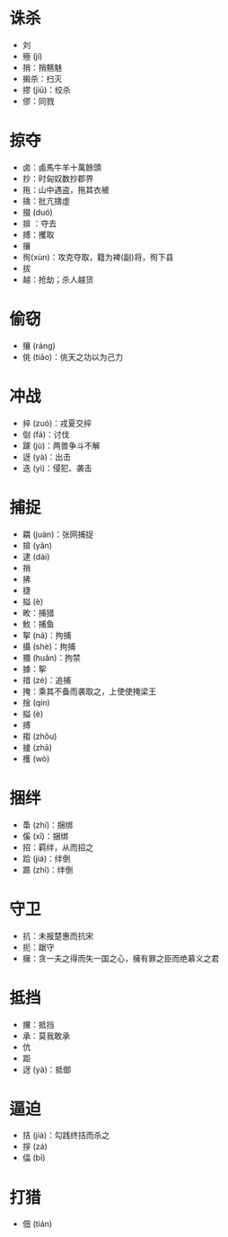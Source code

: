 # 诛杀
* 刘
* 殛 (jí)
* 捎：捎魑魅
* 摋杀：扫灭
* 摎 (jiū)：绞杀
* 僇：同戮

# 掠夺
* 卤：鹵馬牛羊十萬餘頭
* 抄：时匈奴数抄郡界
* 拖：山中遇盗，拖其衣被
* 擣：批亢擣虛
* 掇 (duó)
* 揜 ：夺去
* 搏：攫取
* 攘
* 徇(xùn)：攻克夺取，籍为裨(副)将，徇下县
* 拔
* 越：抢劫；杀人越货
# 偷窃
* 攘 (ráng)
* 佻 (tiāo)：佻天之功以为己力
# 冲战
* 捽 (zuó)：戎夏交捽
* 傠 (fá)：讨伐
* 躆 (jù)：两兽争斗不解
* 迓 (yà)：出击
* 迭 (yì)：侵犯、袭击

# 捕捉
* 羂 (juàn)：张网捕捉
* 揜 (yǎn)
* 逮 (dài)
* 捎
* 拂
* 捷
* 搤 (è)
* 畋：捕猎
* 䰻：捕鱼
* 挐 (ná)：拘捕
* 攝 (shè)：拘捕
* 攌 (huǎn)：拘禁
* 據：挐
* 措 (zé)：追捕
* 掩：乘其不备而袭取之，上使使掩梁王
* 捦 (qín)
* 搤 (è)
* 搏
* 搊 (zhǒu)
* 摣 (zhā)
* 擭 (wò)
# 捆绊
* 馽 (zhí)：捆绑
* 傒 (xī)：捆绑
* 招：羁绊，从而招之
* 跲 (jiá)：绊倒
* 踬 (zhì)：绊倒

# 守卫
* 抗：未报楚惠而抗宋
* 扼：踞守
* 擁：贪一夫之得而失一国之心，擁有罪之臣而绝慕义之君
# 抵挡
* 攩：抵挡
* 承：莫我敢承
* 伉
* 距
* 迓 (yà)：抵御
# 逼迫
* 拮 (jiá)：勾践终拮而杀之
* 拶 (zá)
* 偪 (bī)
# 打猎
* 佃 (tián)